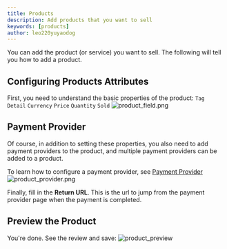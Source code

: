 ```yaml
---
title: Products
description: Add products that you want to sell
keywords: [products]
author: leo220yuyaodog
---
```


You can add the product (or service) you want to sell. The following will tell you how to add a product.

## Configuring Products Attributes

First, you need to understand the basic properties of the product:
`Tag`
`Detail`
`Currency`
`Price`
`Quantity`
`Sold`
![product_field.png](/img/products/product_field.png)

## Payment Provider

Of course, in addition to setting these properties, you also need to add payment providers to the product,
and multiple payment providers can be added to a product.

To learn how to configure a payment provider, see [Payment Provider](/docs/provider/payment/Alipay)
![product_provider.png](/img/products/product_provider.png)

Finally, fill in the **Return URL**. This is the url to jump from the payment provider page when the payment
is completed.

## Preview the Product

You're done. See the review and save:
![product_preview](/img/products/product_preview.png)
